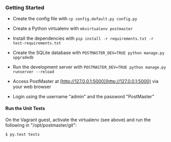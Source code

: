 ### Getting Started

- Create the config file with `cp config.default.py config.py`

- Create a Python virtualenv with `mkvirtualenv postmaster`

- Install the dependencies with `pip install -r requirements.txt -r test-requirements.txt`

- Create the SQLite database with `POSTMASTER_DEV=TRUE python manage.py upgradedb`

- Run the development server with `POSTMASTER_DEV=TRUE python manage.py runserver --reload`

- Access PostMaster at [http://127.0.0.1:5000](http://127.0.0.1:5000) via your web browser

- Login using the username "admin" and the password "PostMaster"


#### Run the Unit Tests

On the Vagrant guest, activate the virtualenv (see above) and run the following in "/opt/postmaster/git":
```
$ py.test tests
```
